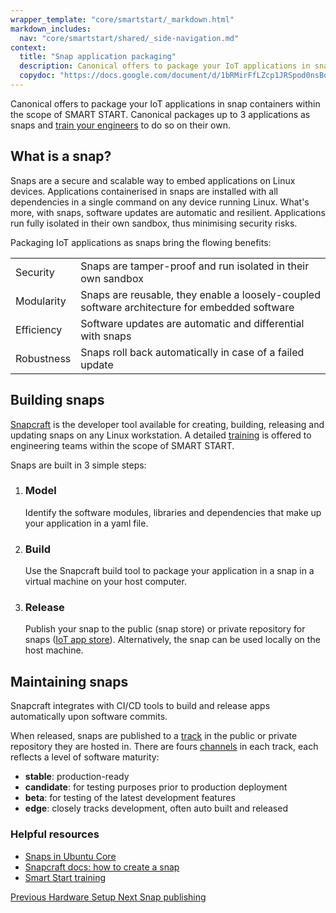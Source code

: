 ```yaml
---
wrapper_template: "core/smartstart/_markdown.html"
markdown_includes:
  nav: "core/smartstart/shared/_side-navigation.md"
context:
  title: "Snap application packaging"
  description: Canonical offers to package your IoT applications in snap containers within the scope of SMART START.
  copydoc: "https://docs.google.com/document/d/1bRMirFfLZcp1JRSpod0nsBo7OJNtEBj3OdmnnAXFSvs/edit"
---
```


Canonical offers to package your IoT applications in snap containers within the scope of SMART START. Canonical packages up to 3 applications as snaps and [train your engineers](/smart-start/guide/training-workshops) to do so on their own.

## What is a snap?

Snaps are a secure and scalable way to embed applications on Linux devices. Applications containerised in snaps are installed with all dependencies in a single command on any device running Linux. What's more, with snaps, software updates are automatic and resilient. Applications run fully isolated in their own sandbox, thus minimising security risks.

Packaging IoT applications as snaps bring the flowing benefits:

| | |
|-|-|
| Security | Snaps are tamper-proof and run isolated in their own sandbox |
| Modularity | Snaps are reusable, they enable a loosely-coupled software architecture for embedded software
| Efficiency | Software updates are automatic and differential with snaps
| Robustness | Snaps roll back automatically in case of a failed update

## Building snaps

[Snapcraft](https://snapcraft.io/snapcraft) is the developer tool available for creating, building, releasing and updating snaps on any Linux workstation. A detailed [training](/smart-start/guide/training-workshops) is offered to engineering teams within the scope of SMART START.

Snaps are built in 3 simple steps:


<ol class="p-stepped-list--detailed">
  <li class="p-stepped-list__item">
    <h3 class="p-stepped-list__title">
      Model
    </h3>
    <p class="p-stepped-list__content">Identify the software modules, libraries and dependencies that make up your application in a yaml file.</p>
  </li>

  <li class="p-stepped-list__item">
    <h3 class="p-stepped-list__title">
      Build
    </h3>
    <p class="p-stepped-list__content">Use the Snapcraft build tool to package your application in a snap in a virtual machine on your host computer.</p>
  </li>

  <li class="p-stepped-list__item">
    <h3 class="p-stepped-list__title">
      Release
    </h3>
    <p class="p-stepped-list__content">Publish your snap to the public (snap store) or private repository for snaps (<a href="/internet-of-things/appstore">IoT app store</a>). Alternatively, the snap can be used locally on the host machine.</p>
  </li>
</ol>

## Maintaining snaps

Snapcraft integrates with CI/CD tools to build and release apps automatically upon software commits.

When released, snaps are published to a [track](https://snapcraft.io/docs/channels) in the public or private repository they are hosted in. There are fours [channels](https://snapcraft.io/docs/channels) in each track, each reflects a level of software maturity:

* **stable**: production-ready
* **candidate**: for testing purposes prior to production deployment
* **beta**: for testing of the latest development features
* **edge**: closely tracks development, often auto built and released

### Helpful resources

- [Snaps in Ubuntu Core](https://core.docs.ubuntu.com/en/coresnaps)
- [Snapcraft docs: how to create a snap](https://snapcraft.io/docs/snapcraft-overview)
- [Smart Start training](/smart-start/guide/training-workshops)

<footer class="p-article-pagination">
  <a class="p-article-pagination__link--previous" href="/core/smartstart/guide/hardware-setup">
    <span class="p-article-pagination__label">Previous</span>
    <span class="p-article-pagination__title">Hardware Setup</span>
  </a>
  <a class="p-article-pagination__link--next" href="/core/smartstart/guide/snap-publishing">
    <span class="p-article-pagination__label">Next</span>
    <span class="p-article-pagination__title">Snap publishing</span>
  </a>
</footer>
